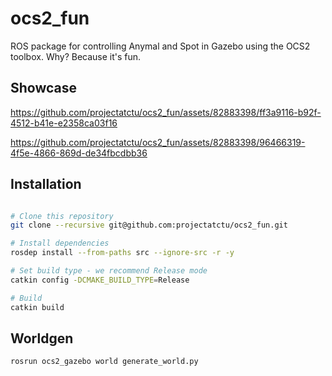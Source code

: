 # ocs2_fun
ROS package for controlling Anymal and Spot in Gazebo using the OCS2 toolbox. Why? Because it's fun.

## Showcase


https://github.com/projectatctu/ocs2_fun/assets/82883398/ff3a9116-b92f-4512-b41e-e2358ca03f16


https://github.com/projectatctu/ocs2_fun/assets/82883398/96466319-4f5e-4866-869d-de34fbcdbb36




## Installation
```bash

# Clone this repository
git clone --recursive git@github.com:projectatctu/ocs2_fun.git

# Install dependencies
rosdep install --from-paths src --ignore-src -r -y

# Set build type - we recommend Release mode
catkin config -DCMAKE_BUILD_TYPE=Release

# Build
catkin build
```

## Worldgen
```bash
rosrun ocs2_gazebo world generate_world.py
```
